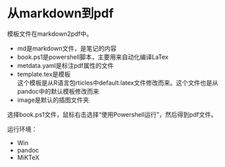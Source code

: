 # 从markdown到pdf

模板文件在markdown2pdf中。

- md是markdown文件，是笔记的内容
- book.ps1是powershell脚本，主要用来自动化编译LaTex
- metdata.yaml是标注pdf属性的文件
- template.tex是模板  
这个模板是从R语言包rticles中default.latex文件修改而来。这个文件也是从pandoc中的默认模板修改而来
- image是默认的插图文件夹

选择book.ps1文件，鼠标右击选择“使用Powershell运行”，然后得到pdf文件。

运行环境：
- Win
- pandoc
- MiKTeX
